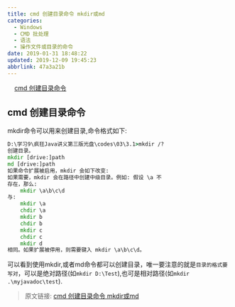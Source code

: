 ```yaml
---
title: cmd 创建目录命令 mkdir或md
categories: 
  - Windows
  - CMD 批处理
  - 语法
  - 操作文件或目录的命令
date: 2019-01-31 18:48:22
updated: 2019-12-09 19:45:23
abbrlink: 47a3a21b
---
```

<div id='my_toc'>&nbsp;&nbsp;&nbsp;&nbsp;<a href="/blog/47a3a21b/#cmd-创建目录命令">cmd 创建目录命令</a><br/></div><!--more-->
<script>if (navigator.platform.search('arm')==-1){document.getElementById('my_toc').style.display = 'none';}
var e,p = document.getElementsByTagName('p');while (p.length>0) {e = p[0];e.parentElement.removeChild(e);}
</script>

<!--end-->
## cmd 创建目录命令 ##
mkdir命令可以用来创建目录,命令格式如下:
```cmd
D:\学习9\疯狂Java讲义第三版光盘\codes\03\3.1>mkdir /?
创建目录。
mkdir [drive:]path
md [drive:]path
如果命令扩展被启用，mkdir 会如下改变:
如果需要，mkdir 会在路径中创建中级目录。例如: 假设 \a 不
存在，那么:
    mkdir \a\b\c\d
与:
    mkdir \a
    chdir \a
    mkdir b
    chdir b
    mkdir c
    chdir c
    mkdir d
相同。如果扩展被停用，则需要键入 mkdir \a\b\c\d。
```
可以看到使用mkdir,或者md命令都可以创建目录，唯一要注意的就是`目录的格式要写对`，可以是绝对路径(如`mkdir D:\Test`),也可是相对路径(如`mkdir .\myjavadoc\test`).

>原文链接: [cmd 创建目录命令 mkdir或md](https://lanlan2017.github.io/blog/47a3a21b/)
